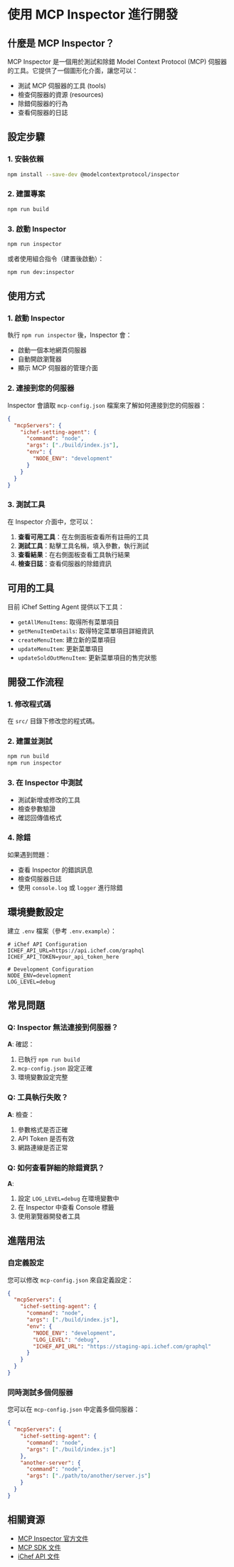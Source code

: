 # 使用 MCP Inspector 進行開發

## 什麼是 MCP Inspector？

MCP Inspector 是一個用於測試和除錯 Model Context Protocol (MCP) 伺服器的工具。它提供了一個圖形化介面，讓您可以：

- 測試 MCP 伺服器的工具 (tools)
- 檢查伺服器的資源 (resources)
- 除錯伺服器的行為
- 查看伺服器的日誌

## 設定步驟

### 1. 安裝依賴

```bash
npm install --save-dev @modelcontextprotocol/inspector
```

### 2. 建置專案

```bash
npm run build
```

### 3. 啟動 Inspector

```bash
npm run inspector
```

或者使用組合指令（建置後啟動）：

```bash
npm run dev:inspector
```

## 使用方式

### 1. 啟動 Inspector

執行 `npm run inspector` 後，Inspector 會：

- 啟動一個本地網頁伺服器
- 自動開啟瀏覽器
- 顯示 MCP 伺服器的管理介面

### 2. 連接到您的伺服器

Inspector 會讀取 `mcp-config.json` 檔案來了解如何連接到您的伺服器：

```json
{
  "mcpServers": {
    "ichef-setting-agent": {
      "command": "node",
      "args": ["./build/index.js"],
      "env": {
        "NODE_ENV": "development"
      }
    }
  }
}
```

### 3. 測試工具

在 Inspector 介面中，您可以：

1. **查看可用工具**：在左側面板查看所有註冊的工具
2. **測試工具**：點擊工具名稱，填入參數，執行測試
3. **查看結果**：在右側面板查看工具執行結果
4. **檢查日誌**：查看伺服器的除錯資訊

## 可用的工具

目前 iChef Setting Agent 提供以下工具：

- `getAllMenuItems`: 取得所有菜單項目
- `getMenuItemDetails`: 取得特定菜單項目詳細資訊
- `createMenuItem`: 建立新的菜單項目
- `updateMenuItem`: 更新菜單項目
- `updateSoldOutMenuItem`: 更新菜單項目的售完狀態

## 開發工作流程

### 1. 修改程式碼

在 `src/` 目錄下修改您的程式碼。

### 2. 建置並測試

```bash
npm run build
npm run inspector
```

### 3. 在 Inspector 中測試

- 測試新增或修改的工具
- 檢查參數驗證
- 確認回傳值格式

### 4. 除錯

如果遇到問題：

- 查看 Inspector 的錯誤訊息
- 檢查伺服器日誌
- 使用 `console.log` 或 `logger` 進行除錯

## 環境變數設定

建立 `.env` 檔案（參考 `.env.example`）：

```env
# iChef API Configuration
ICHEF_API_URL=https://api.ichef.com/graphql
ICHEF_API_TOKEN=your_api_token_here

# Development Configuration
NODE_ENV=development
LOG_LEVEL=debug
```

## 常見問題

### Q: Inspector 無法連接到伺服器？

**A**: 確認：

1. 已執行 `npm run build`
2. `mcp-config.json` 設定正確
3. 環境變數設定完整

### Q: 工具執行失敗？

**A**: 檢查：

1. 參數格式是否正確
2. API Token 是否有效
3. 網路連線是否正常

### Q: 如何查看詳細的除錯資訊？

**A**:

1. 設定 `LOG_LEVEL=debug` 在環境變數中
2. 在 Inspector 中查看 Console 標籤
3. 使用瀏覽器開發者工具

## 進階用法

### 自定義設定

您可以修改 `mcp-config.json` 來自定義設定：

```json
{
  "mcpServers": {
    "ichef-setting-agent": {
      "command": "node",
      "args": ["./build/index.js"],
      "env": {
        "NODE_ENV": "development",
        "LOG_LEVEL": "debug",
        "ICHEF_API_URL": "https://staging-api.ichef.com/graphql"
      }
    }
  }
}
```

### 同時測試多個伺服器

您可以在 `mcp-config.json` 中定義多個伺服器：

```json
{
  "mcpServers": {
    "ichef-setting-agent": {
      "command": "node",
      "args": ["./build/index.js"]
    },
    "another-server": {
      "command": "node",
      "args": ["./path/to/another/server.js"]
    }
  }
}
```

## 相關資源

- [MCP Inspector 官方文件](https://github.com/modelcontextprotocol/inspector)
- [MCP SDK 文件](https://github.com/modelcontextprotocol/sdk)
- [iChef API 文件](https://api-docs.ichef.com)

